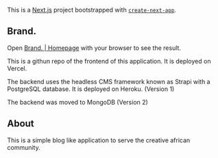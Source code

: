 This is a [Next.js](https://nextjs.org/) project bootstrapped with [`create-next-app`](https://github.com/vercel/next.js/tree/canary/packages/create-next-app).

## Brand.

Open [Brand. | Homepage](http://brand-kappa.vercel.app/) with your browser to see the result.

This is a githun repo of the frontend of this application. It is deployed on Vercel. 

The backend uses the headless CMS framework known as Strapi with a PostgreSQL database. It is deployed on Heroku. (Version 1)

The backend was moved to MongoDB (Version 2)

## About 

This is a simple blog like application to serve the creative african community.